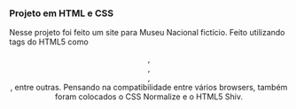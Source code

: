 ### Projeto em HTML e CSS

Nesse projeto foi feito um site para Museu Nacional fictício.
Feito utilizando tags do HTML5 como <header>, <footer>, <nav>, <section>, entre outras.
Pensando na compatibilidade entre vários browsers, também foram colocados o CSS Normalize e o HTML5 Shiv.



